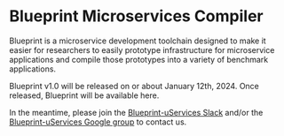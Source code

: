 # Blueprint Microservices Compiler

Blueprint is a microservice development toolchain designed to make it easier for researchers to easily prototype infrastructure for microservice applications and compile those prototypes into a variety of benchmark applications.

Blueprint v1.0 will be released on or about January 12th, 2024.  Once released, Blueprint will be available here.

In the meantime, please join the [Blueprint-uServices Slack](https://blueprint-uservices.slack.com/) and/or the [Blueprint-uServices Google group](https://groups.google.com/g/blueprint-uservices) to contact us.
